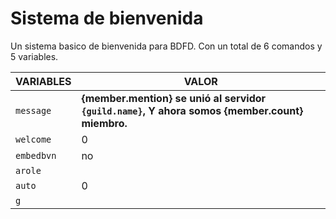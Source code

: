 # Sistema de bienvenida 
Un sistema basico de bienvenida para BDFD. Con un total de 6 comandos y 5 variables.

| VARIABLES | VALOR |
|-----------|-------|
| `message` |  **{member.mention} se unió al servidor `{guild.name}`, Y ahora somos  __{member.count}__ miembro.**     |
| `welcome`    | 0    |
| `embedbvn`   | no   |
| `arole`    |    |
| `auto`    | 0    |
| `g`    |     |



